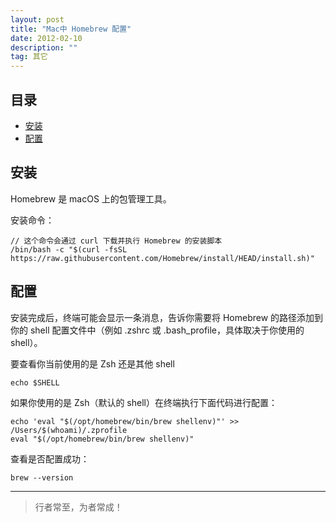```yaml
---
layout: post
title: "Mac中 Homebrew 配置"
date: 2012-02-10
description: ""
tag: 其它
---
```





## 目录
- [安装](#content1)   
- [配置](#content2)   




## <a id="content1">安装</a>

Homebrew 是 macOS 上的包管理工具。    

安装命令：
```text
// 这个命令会通过 curl 下载并执行 Homebrew 的安装脚本
/bin/bash -c "$(curl -fsSL https://raw.githubusercontent.com/Homebrew/install/HEAD/install.sh)"
```


## <a id="content2">配置</a>

安装完成后，终端可能会显示一条消息，告诉你需要将 Homebrew 的路径添加到你的 shell 配置文件中（例如 .zshrc 或 .bash_profile，具体取决于你使用的 shell）。

要查看你当前使用的是 Zsh 还是其他 shell

```text
echo $SHELL
```

如果你使用的是 Zsh（默认的 shell）在终端执行下面代码进行配置：

```text
echo 'eval "$(/opt/homebrew/bin/brew shellenv)"' >> /Users/$(whoami)/.zprofile
eval "$(/opt/homebrew/bin/brew shellenv)"
```

查看是否配置成功：
```text
brew --version
```



----------
>  行者常至，为者常成！


